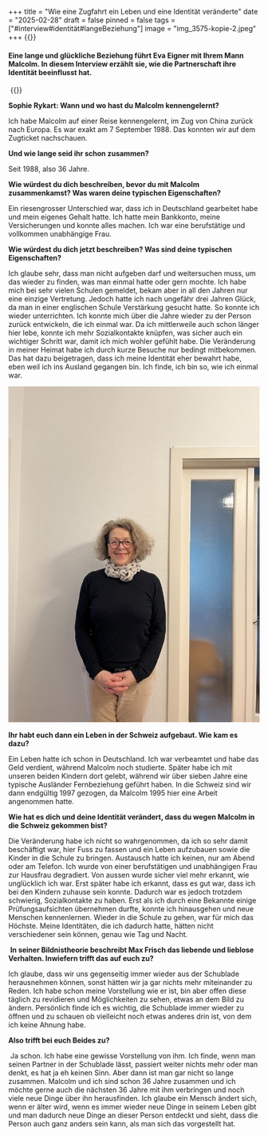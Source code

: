 +++
title = "Wie eine Zugfahrt ein Leben und eine Identität veränderte"
date = "2025-02-28"
draft = false
pinned = false
tags = ["#interview#identität#langeBeziehung"]
image = "img_3575-kopie-2.jpeg"
+++
{{<lead>}}

#### Eine lange und glückliche Beziehung führt Eva Eigner mit Ihrem Mann Malcolm. In diesem Interview erzählt sie, wie die Partnerschaft ihre Identität beeinflusst hat.

 {{<lead>}}

**Sophie Rykart: Wann und wo hast du Malcolm kennengelernt?**

Ich habe Malcolm auf einer Reise kennengelernt, im Zug von China zurück nach Europa. Es war exakt am 7 September 1988. Das konnten wir auf dem Zugticket nachschauen.



**Und wie lange seid ihr schon zusammen?**

Seit 1988, also 36 Jahre.



**Wie würdest du dich beschreiben, bevor du mit Malcolm zusammenkamst? Was waren deine typischen Eigenschaften?**

Ein riesengrosser Unterschied war, dass ich in Deutschland gearbeitet habe und mein eigenes Gehalt hatte. Ich hatte mein Bankkonto, meine Versicherungen und konnte alles machen. Ich war eine berufstätige und vollkommen unabhängige Frau.



**Wie würdest du dich jetzt beschreiben? Was sind deine typischen Eigenschaften?**

Ich glaube sehr, dass man nicht aufgeben darf und weitersuchen muss, um das wieder zu finden, was man einmal hatte oder gern mochte. Ich habe mich bei sehr vielen Schulen gemeldet, bekam aber in all den Jahren nur eine einzige Vertretung. Jedoch hatte ich nach ungefähr drei Jahren Glück, da man in einer englischen Schule Verstärkung gesucht hatte. So konnte ich wieder unterrichten. Ich konnte mich über die Jahre wieder zu der Person zurück entwickeln, die ich einmal war. Da ich mittlerweile auch schon länger hier lebe, konnte ich mehr Sozialkontakte knüpfen, was sicher auch ein wichtiger Schritt war, damit ich mich wohler gefühlt habe. Die Veränderung in meiner Heimat habe ich durch kurze Besuche nur bedingt mitbekommen. Das hat dazu beigetragen, dass ich meine Identität eher bewahrt habe, eben weil ich ins Ausland gegangen bin. Ich finde, ich bin so, wie ich einmal war.



![Eva Eigner in ihrer gemeinsamen Wohnung mit ihrem Mann Malcolm in Bern](img_3575-kopie-2.jpeg)



**Ihr habt euch dann ein Leben in der Schweiz aufgebaut. Wie kam es dazu?** 

Ein Leben hatte ich schon in Deutschland. Ich war verbeamtet und habe das Geld verdient, während Malcolm noch studierte. Später habe ich mit unseren beiden Kindern dort gelebt, während wir über sieben Jahre eine typische Ausländer Fernbeziehung geführt haben. In die Schweiz sind wir dann endgültig 1997 gezogen, da Malcolm 1995 hier eine Arbeit angenommen hatte.



**Wie hat es dich und deine Identität verändert, dass du wegen Malcolm in die Schweiz gekommen bist?**

Die Veränderung habe ich nicht so wahrgenommen, da ich so sehr damit beschäftigt war, hier Fuss zu fassen und ein Leben aufzubauen sowie die Kinder in die Schule zu bringen. Austausch hatte ich keinen, nur am Abend oder am Telefon. Ich wurde von einer berufstätigen und unabhängigen Frau zur Hausfrau degradiert. Von aussen wurde sicher viel mehr erkannt, wie unglücklich ich war. Erst später habe ich erkannt, dass es gut war, dass ich bei den Kindern zuhause sein konnte. Dadurch war es jedoch trotzdem schwierig, Sozialkontakte zu haben. Erst als ich durch eine Bekannte einige Prüfungsaufsichten übernehmen durfte, konnte ich hinausgehen und neue Menschen kennenlernen. Wieder in die Schule zu gehen, war für mich das Höchste. Meine Identitäten, die ich dadurch hatte, hätten nicht verschiedener sein können, genau wie Tag und Nacht. 



 **In seiner Bildnistheorie beschreibt Max Frisch das liebende und lieblose Verhalten. Inwiefern trifft das auf euch zu?** 

Ich glaube, dass wir uns gegenseitig immer wieder aus der Schublade herausnehmen können, sonst hätten wir ja gar nichts mehr miteinander zu Reden. Ich habe schon meine Vorstellung wie er ist, bin aber offen diese täglich zu revidieren und Möglichkeiten zu sehen, etwas an dem Bild zu ändern. Persönlich finde ich es wichtig, die Schublade immer wieder zu öffnen und zu schauen ob vielleicht noch etwas anderes drin ist, von dem ich keine Ahnung habe.



**Also trifft bei euch Beides zu?**

 Ja schon. Ich habe eine gewisse Vorstellung von ihm. Ich finde, wenn man seinen Partner in der Schublade lässt, passiert weiter nichts mehr oder man denkt, es hat ja eh keinen Sinn. Aber dann ist man gar nicht so lange zusammen. Malcolm und ich sind schon 36 Jahre zusammen und ich möchte gerne auch die nächsten 36 Jahre mit ihm verbringen und noch viele neue Dinge über ihn herausfinden. Ich glaube ein Mensch ändert sich, wenn er älter wird, wenn es immer wieder neue Dinge in seinem Leben gibt und man dadurch neue Dinge an dieser Person entdeckt und sieht, dass die Person auch ganz anders sein kann, als man sich das vorgestellt hat.